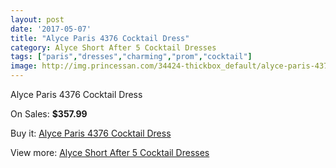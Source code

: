 ```yaml
---
layout: post
date: '2017-05-07'
title: "Alyce Paris 4376 Cocktail Dress"
category: Alyce Short After 5 Cocktail Dresses
tags: ["paris","dresses","charming","prom","cocktail"]
image: http://img.princessan.com/34424-thickbox_default/alyce-paris-4376-cocktail-dress.jpg
---
```

Alyce Paris 4376 Cocktail Dress

On Sales: **$357.99**
<a href="https://www.princessan.com/en/16115-alyce-paris-4376-cocktail-dress.html"><amp-img layout="responsive" width="600" height="600" src="//img.princessan.com/34424-thickbox_default/alyce-paris-4376-cocktail-dress.jpg" alt="Alyce Paris 4376 Cocktail Dress 0" /></a>
<a href="https://www.princessan.com/en/16115-alyce-paris-4376-cocktail-dress.html"><amp-img layout="responsive" width="600" height="600" src="//img.princessan.com/34425-thickbox_default/alyce-paris-4376-cocktail-dress.jpg" alt="Alyce Paris 4376 Cocktail Dress 1" /></a>

Buy it: [Alyce Paris 4376 Cocktail Dress](https://www.princessan.com/en/16115-alyce-paris-4376-cocktail-dress.html "Alyce Paris 4376 Cocktail Dress")

View more: [Alyce Short After 5 Cocktail Dresses](https://www.princessan.com/en/132- "Alyce Short After 5 Cocktail Dresses")